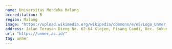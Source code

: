 ```yaml
---
name: Universitas Merdeka Malang
accreditation: B
region: Malang
image: "https://upload.wikimedia.org/wikipedia/commons/e/e5/Logo_Unmer_resmi.png"
address: Jalan Terusan Dieng No. 62-64 Klojen, Pisang Candi, Kec. Sukun, Kota Malang, Jawa Timur 65146
url: "https://unmer.ac.id/"
tag: unmer
---
```

